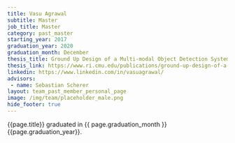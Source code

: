 ```yaml
---
title: Vasu Agrawal
subtitle: Master
job_title: Master
category: past_master
starting_year: 2017
graduation_year: 2020
graduation_month: December
thesis_title: Ground Up Design of a Multi-modal Object Detection System
thesis_link: https://www.ri.cmu.edu/publications/ground-up-design-of-a-multi-modal-object-detection-system/
linkedin: https://www.linkedin.com/in/vasuagrawal/
advisors:
 - name: Sebastian Scherer
layout: team_past_member_personal_page
image: /img/team/placeholder_male.png
hide_footer: true
---
```


{{page.title}} graduated in {{ page.graduation_month }} {{page.graduation_year}}.


